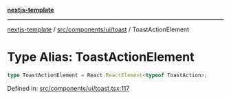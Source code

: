 [**nextjs-template**](../../../../../README.md)

---

[nextjs-template](../../../../../README.md) / [src/components/ui/toast](../README.md) / ToastActionElement

# Type Alias: ToastActionElement

```ts
type ToastActionElement = React.ReactElement<typeof ToastAction>;
```

Defined in: [src/components/ui/toast.tsx:117](https://github.com/Its-Satyajit/nextjs-template/blob/a020f2e64682696d16eea8be5c54d400aa09764e/src/components/ui/toast.tsx#L117)
